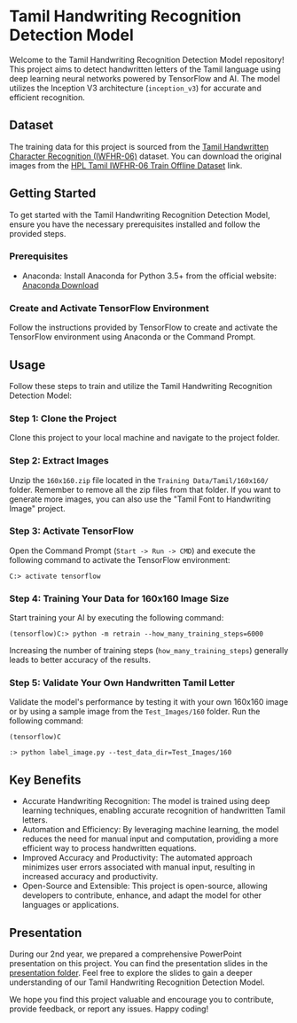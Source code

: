 # Tamil Handwriting Recognition Detection Model

Welcome to the Tamil Handwriting Recognition Detection Model repository! This project aims to detect handwritten letters of the Tamil language using deep learning neural networks powered by TensorFlow and AI. The model utilizes the Inception V3 architecture (`inception_v3`) for accurate and efficient recognition.

## Dataset

The training data for this project is sourced from the [Tamil Handwritten Character Recognition (IWFHR-06)](http://shiftleft.com/mirrors/www.hpl.hp.com/india/research/penhw-resources/tamil-iwfhr06-train.html) dataset. You can download the original images from the [HPL Tamil IWFHR-06 Train Offline Dataset](http://shiftleft.com/mirrors/www.hpl.hp.com/india/research/penhw-resources/hpl-tamil-iwfhr06-train-offline.tar.gz) link.

## Getting Started

To get started with the Tamil Handwriting Recognition Detection Model, ensure you have the necessary prerequisites installed and follow the provided steps.

### Prerequisites

- Anaconda: Install Anaconda for Python 3.5+ from the official website: [Anaconda Download](https://www.anaconda.com/download/)

### Create and Activate TensorFlow Environment

Follow the instructions provided by TensorFlow to create and activate the TensorFlow environment using Anaconda or the Command Prompt.

## Usage

Follow these steps to train and utilize the Tamil Handwriting Recognition Detection Model:

### Step 1: Clone the Project

Clone this project to your local machine and navigate to the project folder.

### Step 2: Extract Images

Unzip the `160x160.zip` file located in the `Training Data/Tamil/160x160/` folder. Remember to remove all the zip files from that folder. If you want to generate more images, you can also use the "Tamil Font to Handwriting Image" project.

### Step 3: Activate TensorFlow

Open the Command Prompt (`Start -> Run -> CMD`) and execute the following command to activate the TensorFlow environment:

```shell
C:> activate tensorflow
```

### Step 4: Training Your Data for 160x160 Image Size

Start training your AI by executing the following command:

```shell
(tensorflow)C:> python -m retrain --how_many_training_steps=6000
```

Increasing the number of training steps (`how_many_training_steps`) generally leads to better accuracy of the results.

### Step 5: Validate Your Own Handwritten Tamil Letter

Validate the model's performance by testing it with your own 160x160 image or by using a sample image from the `Test_Images/160` folder. Run the following command:

```shell
(tensorflow)C

:> python label_image.py --test_data_dir=Test_Images/160
```

## Key Benefits

- Accurate Handwriting Recognition: The model is trained using deep learning techniques, enabling accurate recognition of handwritten Tamil letters.
- Automation and Efficiency: By leveraging machine learning, the model reduces the need for manual input and computation, providing a more efficient way to process handwritten equations.
- Improved Accuracy and Productivity: The automated approach minimizes user errors associated with manual input, resulting in increased accuracy and productivity.
- Open-Source and Extensible: This project is open-source, allowing developers to contribute, enhance, and adapt the model for other languages or applications.

## Presentation

During our 2nd year, we prepared a comprehensive PowerPoint presentation on this project. You can find the presentation slides in the [presentation folder](./Presentation). Feel free to explore the slides to gain a deeper understanding of our Tamil Handwriting Recognition Detection Model.

We hope you find this project valuable and encourage you to contribute, provide feedback, or report any issues. Happy coding!
